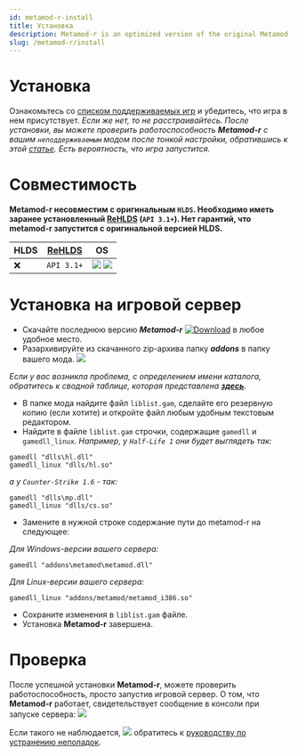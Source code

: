 ```yaml
---
id: metamod-r-install
title: Установка
description: Metamod-r is an optimized version of the original Metamod, enhancing performance and compatibility for Half-Life 1 servers.
slug: /metamod-r/install
---
```


# Установка

Ознакомьтесь со [списком поддерживаемых игр](/ru/docs/metamod-r/supported-games) и убедитесь, что игра в нем присутствует. _Если же нет, то не расстраивайтесь. После установки, вы можете проверить работоспособность **Metamod-r** с вашим `неподдерживаемым` модом после тонкой настройки, обратившись к этой [статье](/ru/docs/metamod-r/settings). Есть вероятность, что игра запустится._

# Совместимость

**Metamod-r несовместим с оригинальным `HLDS`. Необходимо иметь заранее установленный [ReHLDS](https://github.com/rehlds/ReHLDS) (`API 3.1+`). Нет гарантий, что metamod-r запустится с оригинальной версией HLDS.**

| HLDS| [ReHLDS](https://github.com/rehlds/ReHLDS)| OS
|---------| -------|  -------|  
| :x: | `API 3.1+` | ![](https://i.imgur.com/AzhAYR4.png) ![](https://i.imgur.com/t23p9tU.png) |  

# Установка на игровой сервер

* Скачайте последнюю версию _**Metamod-r**_ [![Download](https://camo.githubusercontent.com/2b15ec2fc402e02b66fde9eab7e896406caeddac/687474703a2f2f7265686c64732e6f72672f76657273696f6e2f6d6574616d6f642d2d722e737667)](http://teamcity.rehlds.org/guestAuth/downloadArtifacts.html?buildTypeId=Metamod_Publish&buildId=lastSuccessful) в любое удобное место.
* Разархивируйте из скачанного zip-архива папку _**addons**_ в папку вашего мода. ![](https://i.imgur.com/QYpJ6vI.png)

 _Если у вас возникла проблема, с определением имени каталога, обратитесь к сводной таблице, которая представлена **[здесь](/ru/docs/metamod-r/troubbleshouting)**._

* В папке мода найдите файл `liblist.gam`, сделайте его резервную копию (если хотите) и откройте файл любым удобным текстовым редактором.
* Найдите в файле `liblist.gam` строчки, содержащие `gamedll` и `gamedll_linux`. _Например, у `Half-Life 1` они будет выглядеть так:_

```
gamedll "dlls\hl.dll"
gamedll_linux "dlls/hl.so"
```
_а у `Counter-Strike 1.6` - так:_

```
gamedll "dlls\mp.dll"
gamedll_linux "dlls/cs.so"
```

* Замените в нужной строке содержание пути до metamod-r на следующее:

 _Для Windows-версии вашего сервера:_
```
gamedll "addons\metamod\metamod.dll"
```
 _Для Linux-версии вашего сервера:_
```
gamedll_linux "addons/metamod/metamod_i386.so"
```
* Сохраните изменения в `liblist.gam` файле.
* Установка **Metamod-r** завершена. 

# Проверка
После успешной установки **Metamod-r**, можете проверить работоспособность, просто запустив игровой сервер. О том, что  **Metamod-r** работает, свидетельствует сообщение в консоли при запуске сервера:
![](https://i.imgur.com/VScngBr.png)

Если такого не наблюдается,
![](https://i.imgur.com/HPKRiBF.png)
обратитесь к [руководству по устранению неполадок](/ru/docs/metamod-r/troubbleshouting).